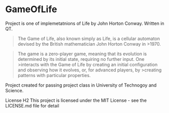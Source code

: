 # GameOfLife

Project is one of implemetatnions of Life by John Horton Conway.
Written in QT.


>The Game of Life, also known simply as Life, is a cellular automaton devised by the British mathematician John Horton Conway in >1970.

>The game is a zero-player game, meaning that its evolution is determined by its initial state, requiring no further input. One >interacts with the Game of Life by creating an initial configuration and observing how it evolves, or, for advanced players, by >creating patterns with particular properties.

Project created for passing project class in University of Technogoy and Science.


License H2
This project is licensed under the MIT License - see the LICENSE.md file for detail

